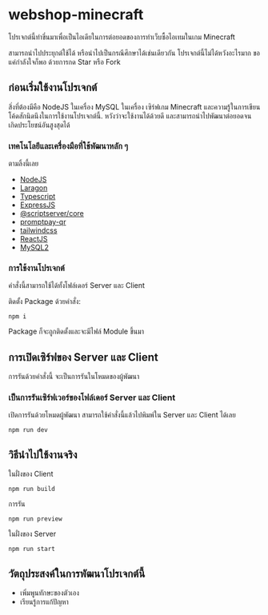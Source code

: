 # webshop-minecraft

โปรเจกต์นี้ทำขึ่นมาเพื่อเป็นไอเดียในการต่อยอดของการทำเว็บซื้อไอเทมในเกม Minecraft

สามารถนำไปประยุกต์ใช้ได้ หรือนำไปเป็นกรณีศึกษาได้เช่นเดียวกัน
โปรเจกต์นี้ไม่ได้หวังอะไรมาก ขอแค่กำลังใจก็พอ ด้วยการกด Star หรือ Fork

## ก่อนเริ่มใช้งานโปรเจกต์

สิ่งที่ต้องมีคือ NodeJS ในเครื่อง MySQL ในเครื่อง เซิร์ฟเกม Minecraft และความรู้ในการเขียนโค้ดสักนิดนึงในการใช้งานโปรเจกต์นี้.
หวังว่าจะใช้งานได้ด้วยดี และสามารถนำไปพัฒนาต่อยอดจนเกิดประโยชน์อันสูงสุดได้

### เทคโนโลยีและเครื่องมือที่ใช้พัฒนาหลัก ๆ

ตามลิ้งนี้เลย 
- [NodeJS](https://nodejs.org/en)
- [Laragon](https://laragon.org/)
- [Typescript](https://www.typescriptlang.org/)
- [ExpressJS](https://www.npmjs.com/package/express)
- [@scriptserver/core](https://www.npmjs.com/package/@scriptserver/core)
- [promptpay-qr](https://www.npmjs.com/package/promptpay-qr)
- [tailwindcss](https://tailwindcss.com/)
- [ReactJS](https://react.dev/)
- [MySQL2](https://www.npmjs.com/package/mysql2)

### การใช้งานโปรเจกต์

คำสั่งนี้สามารถใช้ได้ทั้งโฟล์เดอร์ Server และ Client

ติดตั้ง Package ด้วยคำสั่ง:

    npm i

Package ก็จะถูกติดตั้งและจะมีไฟล์ Module ขึ้นมา

## การเปิดเซิร์ฟของ Server และ Client

การรันด้วยคำสั่งนี้ จะเป็นการรันในโหมดของผู้พัฒนา

### เป็นการรันเซิร์ฟเวอร์ของโฟล์เดอร์ Server และ Client

เปิดการรันด้วยโหมดผู้พัฒนา สามารถใช้คำสั่งนี้แล้วไปพิมพ์ใน Server และ Client ได้เลย

    npm run dev

## วิธีนำไปใช้งานจริง

ในฝั่งของ Client

    npm run build

การรัน

    npm run preview

ในฝั่งของ Server

    npm run start

## วัตถุประสงค์ในการพัฒนาโปรเจกต์นี้

  - เพิ่มพูนทักษะของตัวเอง
  - เรียนรู้การแก้ปัญหา

